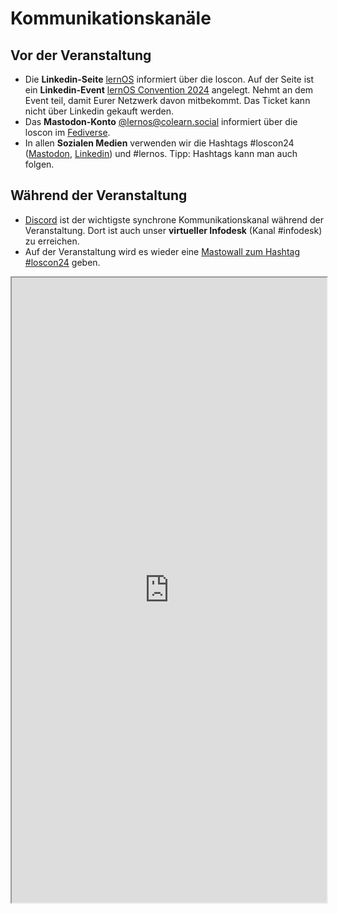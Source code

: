 # Kommunikationskanäle

## Vor der Veranstaltung
- Die **Linkedin-Seite** [lernOS](https://www.linkedin.com/showcase/28494203/) informiert über die loscon. Auf der Seite ist ein **Linkedin-Event** [lernOS Convention 2024](https://www.linkedin.com/events/7154408147812499456/comments/) angelegt. Nehmt an dem Event teil, damit Eurer Netzwerk davon mitbekommt. Das Ticket kann nicht über Linkedin gekauft werden.
- Das **Mastodon-Konto** [@lernos@colearn.social](https://colearn.social/@simondueckert) informiert über die loscon im [Fediverse](https://de.wikipedia.org/wiki/Fediverse).
- In allen **Sozialen Medien** verwenden wir die Hashtags #loscon24 ([Mastodon](https://colearn.social/tags/loscon24), [Linkedin](https://www.linkedin.com/feed/hashtag/?keywords=loscon24)) und #lernos. Tipp: Hashtags kann man auch folgen.

## Während der Veranstaltung
- [Discord](discord.md) ist der wichtigste synchrone Kommunikationskanal während der Veranstaltung. Dort ist auch unser **virtueller Infodesk** (Kanal #infodesk) zu erreichen.
- Auf der Veranstaltung wird es wieder eine [Mastowall zum Hashtag #loscon24](https://cogneon.github.io/mastowall/?hashtags=loscon24,lernos&server=https://mastodon.social) geben.

<iframe src="https://cogneon.github.io/mastowall/?hashtags=loscon24,lernos&server=https://mastodon.social" title="loscon24 Mastowall" width="100%" height="1000"></iframe>